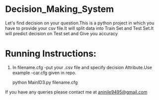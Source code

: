# Decision_Making_System
Let's find decision on your question.This is a python project in which you have to provide your csv file.It will split data into Train Set and Test Set.It will predict decision on Test set and Give you accuracy

# Running Instructions:

1. In filename.cfg -put your .csv file and specify decision Attribute.Use example -car.cfg given in repo.
      
      python MainID3.py filename.cfg 

If you have any queries please contact me at aninile9495@gmail.com
